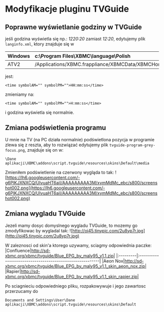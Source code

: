 # Modyfikacje pluginu TVGuide #

## Poprawne wyświetlanie godziny w TVGuide ##
jeśli godzina wyświetla się np.: _1220:20_ zamiast _12:20_, edytujemy plik `langinfo.xml`, ktory znajduje się w

|Windows|c:\Program Files\XBMC\language\Polish|
|:------|:------------------------------------|
|ATV2|/Applications/XBMC.frappliance/XBMCData/XBMCHome/Language/Polish|

jest:
```
<time symbolAM="" symbolPM="">HH:mm:ss</time>
```
zmieniamy na:
```
<time symbolAM="" symbolPM="">H:mm:ss</time>
```
i godzina wyświetla się normalnie.


## Zmiana podświetlenia programu ##
U mnie na TV (na PC działa normalnie) podświetlona pozycja w programie zlewa się z reszta, aby to rozwiązać edytujemy plik `tvguide-program-grey-focus.png`, znajduje się on w:
```
\Dane aplikacji\XBMC\addons\script.tvguide\resources\skins\Default\media
```

Zmieniłem podświetlenie na czerwony wygląda to tak:
![https://lh6.googleusercontent.com/-g6PlKJXNXCQ/UIvuaHT6aiI/AAAAAAAAA3M/xymMdMc_ebc/s800/screenshot002.png](https://lh6.googleusercontent.com/-g6PlKJXNXCQ/UIvuaHT6aiI/AAAAAAAAA3M/xymMdMc_ebc/s800/screenshot002.png)


## Zmiana wygladu TVGuide ##
Jezeli mamy dosyc domyslnego wygladu TVGuide, to mozemy go zmodyfikowac by wygladal tak:
![http://oi45.tinypic.com/2u8yp7r.jpg](http://oi45.tinypic.com/2u8yp7r.jpg)

W zaleznosci od skin'a ktorego uzywamy, sciagmy odpowiednia paczke:
|Confluence|http://sd-xbmc.org/xbmc/tvguide/Blue_EPG_by_maly95_v1.1.zip|
|:---------|:----------------------------------------------------------|
|Aeon Nox|http://sd-xbmc.org/xbmc/tvguide/Blue_EPG_by_maly95_v1.1_skin_aeon_nox.zip|
|Rapier|http://sd-xbmc.org/xbmc/tvguide/Blue_EPG_by_maly95_v1.1_skin_rapier.zip|

Po sciagnieciu odpowiedniego pliku, rozpakowywuje i jego zawartosc przerzucamy do
```
Documents and Settings\User\Dane aplikacji\XBMC\addons\script.tvguide\resources\skins\Default
```